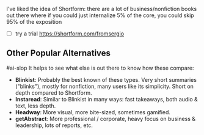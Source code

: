 I've liked the idea of Shortform: there are a lot of business/nonfiction books out there where if you could just internalize 5% of the core, you could skip 95% of the exposition

- [ ] try a trial https://shortform.com/fromsergio

## Other Popular Alternatives
#ai-slop 
It helps to see what else is out there to know how these compare:
- **Blinkist**: Probably the best known of these types. Very short summaries ("blinks"), mostly for nonfiction, many users like its simplicity. Short on depth compared to Shortform.
- **Instaread**: Similar to Blinkist in many ways: fast takeaways, both audio & text, less depth.
- **Headway**: More visual, more bite-sized, sometimes gamified.
- **getAbstract**: More professional / corporate, heavy focus on business & leadership, lots of reports, etc.
